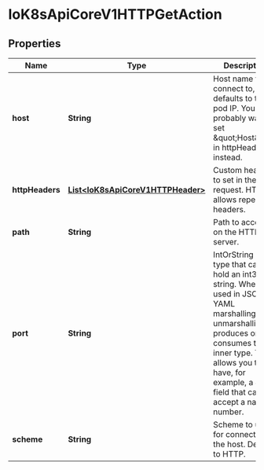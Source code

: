 
# IoK8sApiCoreV1HTTPGetAction

## Properties
Name | Type | Description | Notes
------------ | ------------- | ------------- | -------------
**host** | **String** | Host name to connect to, defaults to the pod IP. You probably want to set \&quot;Host\&quot; in httpHeaders instead. |  [optional]
**httpHeaders** | [**List&lt;IoK8sApiCoreV1HTTPHeader&gt;**](IoK8sApiCoreV1HTTPHeader.md) | Custom headers to set in the request. HTTP allows repeated headers. |  [optional]
**path** | **String** | Path to access on the HTTP server. |  [optional]
**port** | **String** | IntOrString is a type that can hold an int32 or a string.  When used in JSON or YAML marshalling and unmarshalling, it produces or consumes the inner type.  This allows you to have, for example, a JSON field that can accept a name or number. | 
**scheme** | **String** | Scheme to use for connecting to the host. Defaults to HTTP. |  [optional]



